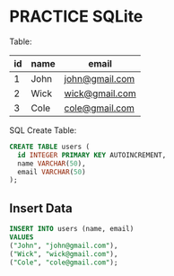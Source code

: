 # PRACTICE SQLite

Table:

| id  | name | email          |
| --- | ---- | -------------- |
| 1   | John | john@gmail.com |
| 2   | Wick | wick@gmail.com |
| 3   | Cole | cole@gmail.com |

SQL Create Table:

```sql
CREATE TABLE users (
  id INTEGER PRIMARY KEY AUTOINCREMENT,
  name VARCHAR(50),
  email VARCHAR(50)
);
```

## Insert Data

```sql
INSERT INTO users (name, email)
VALUES
("John", "john@gmail.com"),
("Wick", "wick@gmail.com"),
("Cole", "cole@gmail.com");
```
